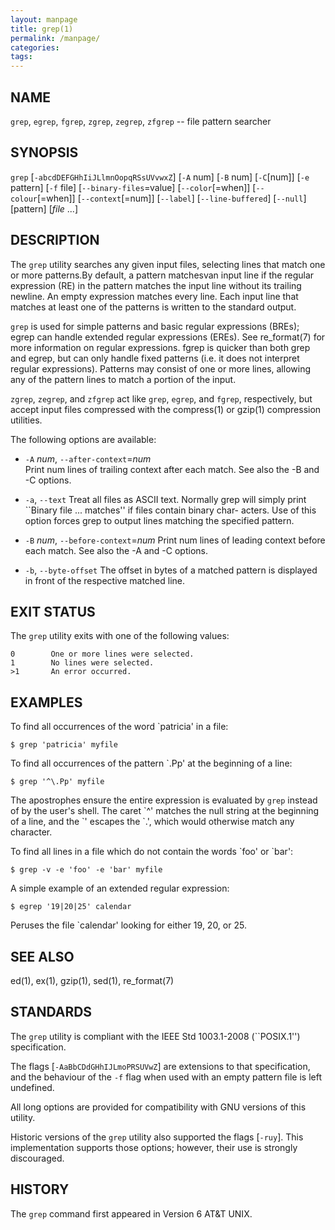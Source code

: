 ```yaml
---
layout: manpage
title: grep(1)
permalink: /manpage/
categories:
tags:
---
```


## NAME

`grep`, `egrep`, `fgrep`, `zgrep`, `zegrep`, `zfgrep` -- file pattern searcher

## SYNOPSIS

`grep` [`-abcdDEFGHhIiJLlmnOopqRSsUVvwxZ`] [`-A` num] [`-B` num] [`-C`[num]] [`-e` pattern] [`-f` file] [`--binary-files`=value] [`--color`[=when]] [`--colour`[=when]] [`--context`[=num]] [`--label`] [`--line-buffered`] [`--null`] [pattern] [_file_ ...]

## DESCRIPTION

The `grep` utility searches any given input files, selecting lines that match one or more patterns.By default, a pattern matchesvan input line if the regular expression (RE) in the pattern matches the input line without its trailing newline.  An empty expression matches every line.  Each input line that matches at least one of the patterns is written to the standard output.

`grep` is used for simple patterns and basic regular expressions (BREs); egrep can handle extended regular expressions (EREs).  See re_format(7) for more information on regular expressions.  fgrep is quicker than both grep and egrep, but can only handle fixed patterns (i.e. it does not interpret regular expressions).  Patterns may consist of one or more lines, allowing any of the pattern lines to match a portion of the input.

`zgrep`, `zegrep`, and `zfgrep` act like `grep`, `egrep`, and `fgrep`, respectively, but accept input files compressed with the compress(1) or gzip(1) compression utilities.

The following options are available:

  * `-A` _num_, `--after-context`=_num_  
             Print num lines of trailing context after each match.  See also the -B and -C options.

  *  `-a`, `--text`
             Treat all files as ASCII text.  Normally grep will simply print ``Binary file ... matches'' if files contain binary char-
             acters.  Use of this option forces grep to output lines matching the specified pattern.

  *  `-B` _num_, `--before-context`=_num_
             Print num lines of leading context before each match.  See also the -A and -C options.

  *  `-b`, `--byte-offset`
             The offset in bytes of a matched pattern is displayed in front of the respective matched line.

## EXIT STATUS

The `grep` utility exits with one of the following values:

```
0        One or more lines were selected.  
1        No lines were selected.  
>1       An error occurred.
```

## EXAMPLES
To find all occurrences of the word `patricia' in a file:

    $ grep 'patricia' myfile

To find all occurrences of the pattern `.Pp' at the beginning of a line:

    $ grep '^\.Pp' myfile

The apostrophes ensure the entire expression is evaluated by `grep` instead of by the user's shell.  The caret \`^' matches the null
string at the beginning of a line, and the \`\' escapes the `.', which would otherwise match any character.

To find all lines in a file which do not contain the words \`foo' or \`bar':

    $ grep -v -e 'foo' -e 'bar' myfile

A simple example of an extended regular expression:

    $ egrep '19|20|25' calendar

Peruses the file `calendar' looking for either 19, 20, or 25.

## SEE ALSO
ed(1), ex(1), gzip(1), sed(1), re_format(7)

## STANDARDS
The `grep` utility is compliant with the IEEE Std 1003.1-2008 (``POSIX.1'') specification.

The flags [`-AaBbCDdGHhIJLmoPRSUVwZ`] are extensions to that specification, and the behaviour of the `-f` flag when used with an empty pattern file is left undefined.

All long options are provided for compatibility with GNU versions of this utility.

Historic versions of the `grep` utility also supported the flags [`-ruy`].  This implementation supports those options; however, their use is strongly discouraged.

## HISTORY
The `grep` command first appeared in Version 6 AT&T UNIX.